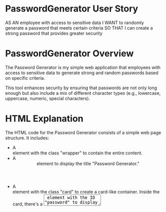 # PasswordGenerator User Story
AS AN employee with access to sensitive data 
I WANT to randomly generate a password that meets certain criteria 
SO THAT I can create a strong password that provides greater security

# PasswordGenerator Overview
The Password Generator is my simple web application that employees with access to sensitive data to generate strong and random passwords based on specific criteria. 

This tool enhances security by ensuring that passwords are not only long enough but also include a mix of different character types (e.g., lowercase, uppercase, numeric, special characters).

# HTML Explanation
The HTML code for the Password Generator consists of a simple web page structure. It includes:

- A <div> element with the class "wrapper" to contain the entire content.
- A <header> element to display the title "Password Generator."
- A <div> element with the class "card" to create a card-like container.
Inside the card, there's a <textarea> element with the ID "password" to display the generated password.
- A "Generate Password" button with the ID "generate" that users can click to initiate the password generation process.

# CSS Explanation
The CSS code provides styles and layout for the Password Generator web page. It includes:

- Styles for the card, header, wrapper, body and consistent box-sizing model
- Styles for the "Generate Password" button, setting its appearance, colors, and hover effects.
- Media queries to make the button and password field more responsive on smaller screens.

# Javascript Explanation
The JavaScript code is responsible for the core functionality of the Password Generator. It includes:

- Event listeners to handle button clicks.
- Functions to gather user input for password criteria (length and character types).
- Validation checks to ensure that user inputs are within acceptable ranges and that at least one character type is selected.
- Generation of a random password based on user-defined criteria.
Display of the generated password in the text area on the web page.

# Screenshot
![Screenshot of the application with a larger red "Generate Password" button and an active prompt asking the user "Choose your password length from 8 - 128 characters"](PasswordGenerationAppScreenshot.png)

# Link to App:
https://phansen47.github.io/PasswordGenerator/